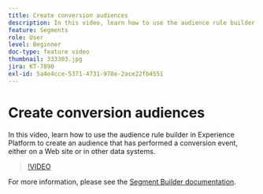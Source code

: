 ```yaml
---
title: Create conversion audiences
description: In this video, learn how to use the audience rule builder in Experience Platform to create an audience that has performed a conversion event, either on a Web site or in other data systems.
feature: Segments
role: User
level: Beginner
doc-type: feature video
thumbnail: 333303.jpg
jira: KT-7890
exl-id: 5a4e4cce-5371-4731-978e-2ace22fb4551
---
```

# Create conversion audiences

In this video, learn how to use the audience rule builder in Experience Platform to create an audience that has performed a conversion event, either on a Web site or in other data systems.

>[!VIDEO](https://video.tv.adobe.com/v/333303/?quality=12&learn=on)

For more information, please see the [Segment Builder documentation](https://experienceleague.adobe.com/docs/experience-platform/segmentation/ui/segment-builder.html).
